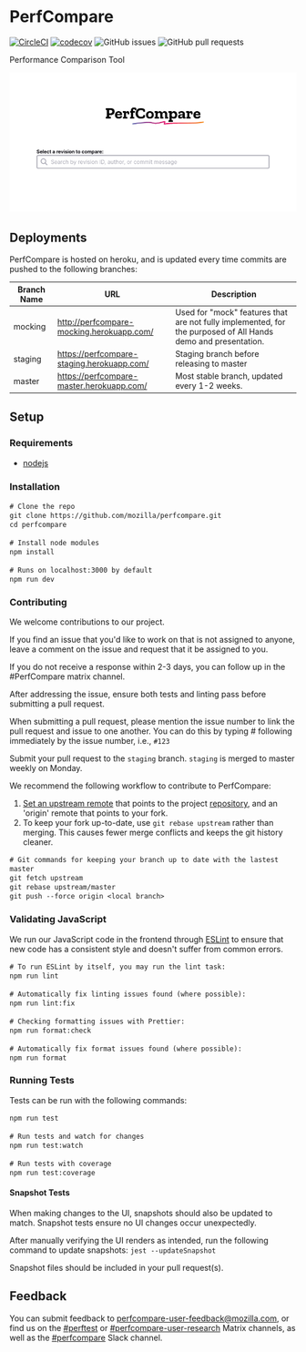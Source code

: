 # PerfCompare

[![CircleCI](https://circleci.com/gh/mozilla/perfcompare/tree/master.svg?style=shield)](https://circleci.com/gh/mozilla/perfcompare/tree/master)
[![codecov](https://codecov.io/gh/mozilla/perfcompare/branch/master/graph/badge.svg?token=XHP440JFDQ)](https://codecov.io/gh/mozilla/perfcompare)
![GitHub issues](https://img.shields.io/github/issues/mozilla/perfcompare)
![GitHub pull requests](https://img.shields.io/github/issues-pr/mozilla/perfcompare)

Performance Comparison Tool

![screenshot](screenshot.png)

## Deployments

PerfCompare is hosted on heroku, and is updated every time commits are pushed to the following branches:

| Branch Name | URL                                        | Description                                                                                                   |
| ----------- | ------------------------------------------ | ------------------------------------------------------------------------------------------------------------- |
| mocking     | http://perfcompare-mocking.herokuapp.com/  | Used for "mock" features that are not fully implemented, for the purposed of All Hands demo and presentation. |
| staging     | https://perfcompare-staging.herokuapp.com/ | Staging branch before releasing to master                                                                     |
| master      | https://perfcompare-master.herokuapp.com/  | Most stable branch, updated every 1-2 weeks.                                                                  |

## Setup

### Requirements

- [nodejs](https://nodejs.org/en/download/)

### Installation

```
# Clone the repo
git clone https://github.com/mozilla/perfcompare.git
cd perfcompare

# Install node modules
npm install

# Runs on localhost:3000 by default
npm run dev
```

### Contributing

We welcome contributions to our project.

If you find an issue that you'd like to work on that is not assigned to anyone, leave a comment on the issue and request that it be assigned to you.

If you do not receive a response within 2-3 days, you can follow up in the #PerfCompare matrix channel.

After addressing the issue, ensure both tests and linting pass before submitting a pull request.

When submitting a pull request, please mention the issue number to link the pull request and issue to one another. You can do this by typing # following immediately by the issue number, i.e., `#123`

Submit your pull request to the `staging` branch. `staging` is merged to master weekly on Monday.

We recommend the following workflow to contribute to PerfCompare:

1. [Set an upstream remote](https://docs.github.com/en/get-started/getting-started-with-git/managing-remote-repositories/) that points to the project [repository](https://github.com/mozilla/perfcompare.git), and an 'origin' remote that points to your fork.
2. To keep your fork up-to-date, use `git rebase upstream` rather than merging. This causes fewer merge conflicts and keeps the git history cleaner.

```
# Git commands for keeping your branch up to date with the lastest master
git fetch upstream
git rebase upstream/master
git push --force origin <local branch>
```

### Validating JavaScript

We run our JavaScript code in the frontend through [ESLint](https://eslint.org/) to ensure that new code has a consistent style and doesn't suffer from common errors.

```
# To run ESLint by itself, you may run the lint task:
npm run lint

# Automatically fix linting issues found (where possible):
npm run lint:fix

# Checking formatting issues with Prettier:
npm run format:check

# Automatically fix format issues found (where possible):
npm run format
```

### Running Tests

Tests can be run with the following commands:

```
npm run test

# Run tests and watch for changes
npm run test:watch

# Run tests with coverage
npm run test:coverage
```

#### Snapshot Tests

When making changes to the UI, snapshots should also be updated to match. Snapshot tests
ensure no UI changes occur unexpectedly.

After manually verifying the UI renders as intended, run the following command to update
snapshots:
`jest --updateSnapshot`

Snapshot files should be included in your pull request(s).

## Feedback

You can submit feedback to perfcompare-user-feedback@mozilla.com, or find us on the [#perftest](https://matrix.to/#/#perftest:mozilla.org) or [#perfcompare-user-research](https://matrix.to/#/#perfcompare-user-research:mozilla.org) Matrix channels, as well as the [#perfcompare](https://join.slack.com/share/enQtNDEwODYxNzEwMTE3MC1hZWM0NzkwZjZmYjkyNTBhNDRlYTIxNWMxNDMzNjQ1OWEwYmVhMDBmYjM4OWVlZDg4NjE5NWJhMmQ5NGFjMDll) Slack channel.
